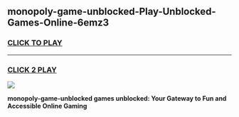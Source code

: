
## monopoly-game-unblocked-Play-Unblocked-Games-Online-6emz3
<h3>
<a href="https://premium76.site?title=monopoly-game-unblocked&ref=25A">CLICK TO PLAY</a></h3>
<hr>

<h3>
<a href="https://premium76.site?title=monopoly-game-unblocked&ref=25A">CLICK 2 PLAY</a>
  
</h3>

<a href="https://premium76.site?title=monopoly-game-unblocked&ref=25A"><img src="https://clearcache.store/games.png"></a>


**monopoly-game-unblocked games unblocked: Your Gateway to Fun and Accessible Online Gaming**
